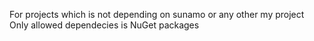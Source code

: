 For projects which is not depending on sunamo or any other my project
Only allowed dependecies is NuGet packages
